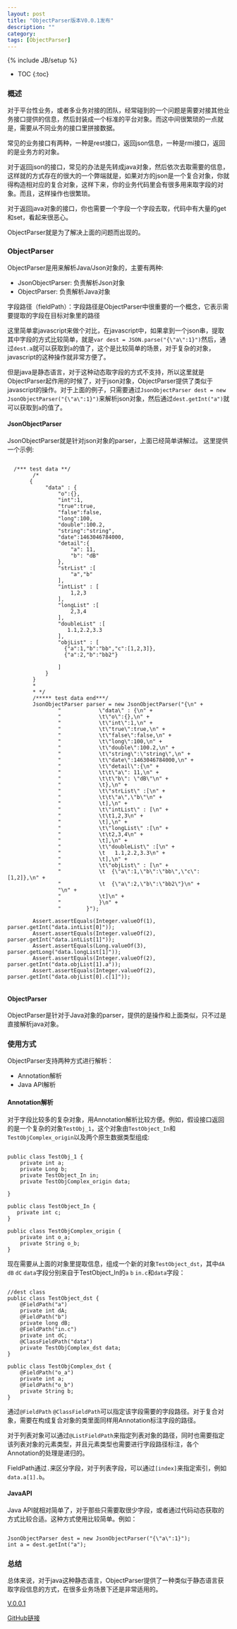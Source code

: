 ```yaml
---
layout: post
title: "ObjectParser版本V0.0.1发布"
description: ""
category: 
tags: [ObjectParser]
---
```

{% include JB/setup %}

* TOC
{:toc}

### 概述
对于平台性业务，或者多业务对接的团队，经常碰到的一个问题是需要对接其他业务接口提供的信息，然后封装成一个标准的平台对象。而这中间很繁琐的一点就是，需要从不同业务的接口里拼接数据。

常见的业务接口有两种，一种是rest接口，返回json信息，一种是rmi接口，返回的是业务方的对象。

对于返回json的接口，常见的办法是先转成java对象，然后依次去取需要的信息，这样就的方式存在的很大的一个弊端就是，如果对方的json是一个复合对象，你就得构造相对应的复合对象，这样下来，你的业务代码里会有很多用来取字段的对象。而且，这样操作也很繁琐。

对于返回java对象的接口，你也需要一个字段一个字段去取，代码中有大量的get和set，看起来很恶心。

ObjectParser就是为了解决上面的问题而出现的。

### ObjectParser
ObjectParser是用来解析Java/Json对象的，主要有两种:

- JsonObjectParser: 负责解析Json对象
- ObjectParser: 负责解析Java对象

字段路径（fieldPath）：字段路径是ObjectParser中很重要的一个概念，它表示需要提取的字段在目标对象里的路径

这里简单拿javascript来做个对比，在javascript中，如果拿到一个json串，提取其中字段的方式比较简单，就是`var dest = JSON.parse("{\"a\":1}")`然后，通过`dest.a`就可以获取到`a`的值了，这个是比较简单的场景，对于复杂的对象，javascript的这种操作就非常方便了。

但是java是静态语言，对于这种动态取字段的方式不支持，所以这里就是ObjectParser起作用的时候了，对于json对象，ObjectParser提供了类似于javascript的操作。对于上面的例子，只需要通过`JsonObjectParser dest = new JsonObjectParser("{\"a\":1}")`来解析json对象，然后通过`dest.getInt("a")`就可以获取到`a`的值了。

#### JsonObjectParser

JsonObjectParser就是针对json对象的parser，上面已经简单讲解过。
这里提供一个示例:

<pre><code>
  /*** test data **/
        /*
       {
            "data" : {
            	"o":{},
            	"int":1,
            	"true":true,
            	"false":false,
            	"long":100,
            	"double":100.2,
            	"string":"string",
            	"date":1463046784000,
            	"detail":{
            		"a": 11,
            		"b": "dB"
            	},
            	"strList" :[
            		"a","b"
            	],
            	"intList" : [
            		1,2,3
            	],
            	"longList" :[
            		2,3,4
            	],
            	"doubleList" :[
            	   1.1,2.2,3.3
            	],
            	"objList" : [
            	  {"a":1,"b":"bb","c":[1,2,3]},
            	  {"a":2,"b":"bb2"}

            	]
            }
        }
        *
        * */
        /***** test data end***/
        JsonObjectParser parser = new JsonObjectParser("{\n" +
                "            \"data\" : {\n" +
                "            \t\"o\":{},\n" +
                "            \t\"int\":1,\n" +
                "            \t\"true\":true,\n" +
                "            \t\"false\":false,\n" +
                "            \t\"long\":100,\n" +
                "            \t\"double\":100.2,\n" +
                "            \t\"string\":\"string\",\n" +
                "            \t\"date\":1463046784000,\n" +
                "            \t\"detail\":{\n" +
                "            \t\t\"a\": 11,\n" +
                "            \t\t\"b\": \"dB\"\n" +
                "            \t},\n" +
                "            \t\"strList\" :[\n" +
                "            \t\t\"a\",\"b\"\n" +
                "            \t],\n" +
                "            \t\"intList\" : [\n" +
                "            \t\t1,2,3\n" +
                "            \t],\n" +
                "            \t\"longList\" :[\n" +
                "            \t\t2,3,4\n" +
                "            \t],\n" +
                "            \t\"doubleList\" :[\n" +
                "            \t   1.1,2.2,3.3\n" +
                "            \t],\n" +
                "            \t\"objList\" : [\n" +
                "            \t  {\"a\":1,\"b\":\"bb\",\"c\":[1,2]},\n" +
                "            \t  {\"a\":2,\"b\":\"bb2\"}\n" +
                "\n" +
                "            \t]\n" +
                "            }\n" +
                "        }");
       
        Assert.assertEquals(Integer.valueOf(1), parser.getInt("data.intList[0]"));
        Assert.assertEquals(Integer.valueOf(2), parser.getInt("data.intList[1]"));
        Assert.assertEquals(Long.valueOf(3), parser.getLong("data.longList[1]"));
        Assert.assertEquals(Integer.valueOf(2),     parser.getInt("data.objList[1].a"));
        Assert.assertEquals(Integer.valueOf(2), parser.getInt("data.objList[0].c[1]"));
        </code></pre>



#### ObjectParser

ObjectParser是针对于Java对象的parser，提供的是操作和上面类似，只不过是直接解析java对象。

### 使用方式
ObjectParser支持两种方式进行解析：

- Annotation解析
- Java API解析

#### Annotation解析

对于字段比较多的复杂对象，用Annotation解析比较方便。例如，假设接口返回的是一个复杂的对象`TestObj_1`，这个对象由`TestObject_In`和`TestObjComplex_origin`以及两个原生数据类型组成:
<pre><code>
public class TestObj_1 {
    private int a;
    private Long b;
    private TestObject_In in;
    private TestObjComplex_origin data;

}

public class TestObject_In {
   private int c;
}

public class TestObjComplex_origin {
    private int o_a;
    private String o_b;
}
</code></pre>

现在需要从上面的对象里提取信息，组成一个新的对象`TestObject_dst`，其中`dA` `dB` `dC` `data`字段分别来自于TestObject_In的`a` `b` `in.c`和`data`字段：
<pre><code>
//dest class
public class TestObject_dst {
    @FieldPath("a")
    private int dA;
    @FieldPath("b")
    private long dB;
    @FieldPath("in.c")
    private int dC;
    @ClassFieldPath("data")
    private TestObjComplex_dst data;
}

public class TestObjComplex_dst {
    @FieldPath("o_a")
    private int a;
    @FieldPath("o_b")
    private String b;
}
</code></pre>

通过`@FieldPath` `@ClassFieldPath`可以指定该字段需要的字段路径。对于复合对象，需要在构成复合对象的类里面同样用Annotation标注字段的路径。

对于列表对象可以通过`@ListFieldPath`来指定列表对象的路径，同时也需要指定该列表对象的元素类型，并且元素类型也需要进行字段路径标注，各个Annotation的处理是递归的。

FieldPath通过`.`来区分字段，对于列表字段，可以通过`[index]`来指定索引，例如`data.a[1].b`。

#### JavaAPI

Java API就相对简单了，对于那些只需要取很少字段，或者通过代码动态获取的方式比较合适。这种方式使用比较简单。例如：
<pre><code>
JsonObjectParser dest = new JsonObjectParser("{\"a\":1}");
int a = dest.getInt("a");
</code></pre>


### 总结

总体来说，对于java这种静态语言，ObjectParser提供了一种类似于静态语言获取字段信息的方式，在很多业务场景下还是非常适用的。


[V.0.0.1](https://github.com/kenvifire/ObjectParser/releases)

[GitHub链接](https://github.com/kenvifire/ObjectParser)









